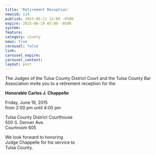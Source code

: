 ```yaml
---
title: 'Retirement Reception'
newsid: 114
publish: 2015-06-11 12:00 -0500
expire: 2015-06-19 05:00 -0500
system: 
feature: 
category: county
news: true
carousel: false
link: 
carousel_expire: 
carousel_content: 
layout: post
---
```

<p>The Judges of the Tulsa County 
District Court and the Tulsa County
Bar Association invite you to a 
retirement reception for the</p>
<p><strong>Honorable Carlos J. Chappelle</strong></p>
<p>Friday, June 19, 2015<br>
from 2:00 pm until 4:00 pm </p>
<p>Tulsa County District Courthouse<br>
500 S. Denver Ave.<br>
Courtroom 605</p>
<p>We look forward to honoring <br>
Judge Chappelle for his service to <br>
Tulsa County.</p>